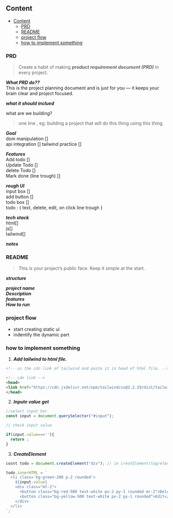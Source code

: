## Content
- [Content](#content)
  - [PRD](#prd)
  - [README](#readme)
  - [project flow](#project-flow)
  - [how to implement something](#how-to-implement-something)


### PRD 

> Create a habit of making ***product requirement document (PRD)*** in every project.  


***What PRD do??***  
This is the project planning document and is just for you — it keeps your brain clear and project focused.

***what it should inclued***  

what are we building?  
>  one line , eg: building a project that will do this thing using this thing.

***Goal***  
dom manipulation []  
api integration [] 
tailwind practice []

***Features***  
Add todo []  
Update Todo []  
delete Todo []  
Mark done (line trough) []

***rough UI***  
input box []  
add button []  
todo box []  
todo : {
    text,
    delete,
    edit,
    on click line trough
}

***tech stack***  
html[]  
js[]  
tailwind[]

***notes***



### README
> This is your project’s public face. Keep it simple at the start.
   
***structure***

***project name***  
***Description***  
***features***  
***How to run***

### project flow
- start creating static ui
- indentify the dynamic part

### how to implement something
1. ***Add tailwind to html file.***  

```html
<!-- us the cdn link of tailwind and paste it in head of html file. -->

<!-- cdn link -->
<head>
<link href="https://cdn.jsdelivr.net/npm/tailwindcss@2.2.19/dist/tailwind.min.css" rel="stylesheet">
</head>

```

2. ***Inpute value get***  

```js
//select input bar
const input = document.querySelector("#input");

// check input value 

if(input.value===''){
  return ;
}

```

3. ***CreateElement***

```js
cosnt todo = document.createElement("div"); // in creatElement(tag/element)

todo.innerHTML = `
  <li class='bg-green-200 p-2 rounded'>
    ${input.value}
    <div class="mt-2">
      <button class="bg-red-500 text-white px-2 py-1 rounded mr-2">Delete</button>
      <button class="bg-yellow-500 text-white px-2 py-1 rounded">Edit</button>
    </div>
  </li>
`;


```